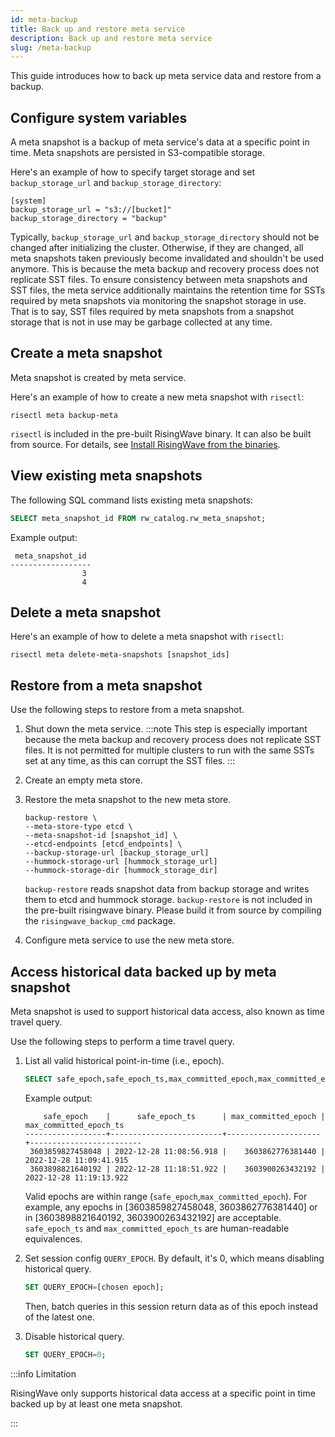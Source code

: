 ```yaml
---
id: meta-backup
title: Back up and restore meta service
description: Back up and restore meta service
slug: /meta-backup
---
```

<head>
  <link rel="canonical" href="https://docs.risingwave.com/docs/current/meta-backup/" />
</head>

This guide introduces how to back up meta service data and restore from a backup.

## Configure system variables

A meta snapshot is a backup of meta service's data at a specific point in time. Meta snapshots are persisted in S3-compatible storage.

Here's an example of how to specify target storage and set `backup_storage_url` and `backup_storage_directory`:

```
[system]
backup_storage_url = "s3://[bucket]"
backup_storage_directory = "backup"
```

Typically, `backup_storage_url` and `backup_storage_directory` should not be changed after initializing the cluster. Otherwise, if they are changed, all meta snapshots taken previously become invalidated and shouldn't be used anymore.
This is because the meta backup and recovery process does not replicate SST files. To ensure consistency between meta snapshots and SST files, the meta service additionally maintains the retention time for SSTs required by meta snapshots via monitoring the snapshot storage in use. That is to say, SST files required by meta snapshots from a snapshot storage that is not in use may be garbage collected at any time.


## Create a meta snapshot

Meta snapshot is created by meta service.

Here's an example of how to create a new meta snapshot with `risectl`:

```
risectl meta backup-meta
```

`risectl` is included in the pre-built RisingWave binary. It can also be built from source. For details, see [Install RisingWave from the binaries](/deploy/risingwave-trial.md/?method=binaries).

## View existing meta snapshots

The following SQL command lists existing meta snapshots:

```sql
SELECT meta_snapshot_id FROM rw_catalog.rw_meta_snapshot;
```

Example output:

```
 meta_snapshot_id 
------------------
                3
                4
```

## Delete a meta snapshot

Here's an example of how to delete a meta snapshot with `risectl`:

```
risectl meta delete-meta-snapshots [snapshot_ids]
```

## Restore from a meta snapshot

Use the following steps to restore from a meta snapshot.

1. Shut down the meta service.
    :::note
    This step is especially important because the meta backup and recovery process does not replicate SST files. It is not permitted for multiple clusters to run with the same SSTs set at any time, as this can corrupt the SST files.
    :::
2. Create an empty meta store.
3. Restore the meta snapshot to the new meta store.

    ```
    backup-restore \
    --meta-store-type etcd \
    --meta-snapshot-id [snapshot_id] \
    --etcd-endpoints [etcd_endpoints] \
    --backup-storage-url [backup_storage_url]
    --hummock-storage-url [hummock_storage_url]
    --hummock-storage-dir [hummock_storage_dir]
    ```
    `backup-restore` reads snapshot data from backup storage and writes them to etcd and hummock storage. 
    `backup-restore` is not included in the pre-built risingwave binary. Please build it from source by compiling the `risingwave_backup_cmd` package.
4. Configure meta service to use the new meta store.

## Access historical data backed up by meta snapshot

Meta snapshot is used to support historical data access, also known as time travel query.

Use the following steps to perform a time travel query.

1. List all valid historical point-in-time (i.e., epoch).

    ```sql
    SELECT safe_epoch,safe_epoch_ts,max_committed_epoch,max_committed_epoch_ts FROM rw_catalog.rw_meta_snapshot;
    ```

   Example output:

    ```
        safe_epoch    |      safe_epoch_ts      | max_committed_epoch | max_committed_epoch_ts  
    ------------------+-------------------------+---------------------+-------------------------
     3603859827458048 | 2022-12-28 11:08:56.918 |    3603862776381440 | 2022-12-28 11:09:41.915
     3603898821640192 | 2022-12-28 11:18:51.922 |    3603900263432192 | 2022-12-28 11:19:13.922
    ```

   Valid epochs are within range (`safe_epoch`,`max_committed_epoch`). For example, any epochs in [3603859827458048, 3603862776381440] or in [3603898821640192, 3603900263432192] are acceptable.  
   `safe_epoch_ts` and `max_committed_epoch_ts` are human-readable equivalences.
2. Set session config `QUERY_EPOCH`. By default, it's 0, which means disabling historical query.

    ```sql
    SET QUERY_EPOCH=[chosen epoch];
    ```
   Then, batch queries in this session return data as of this epoch instead of the latest one.
3. Disable historical query.

    ```sql
    SET QUERY_EPOCH=0;
    ```

:::info Limitation

RisingWave only supports historical data access at a specific point in time backed up by at least one meta snapshot.

:::